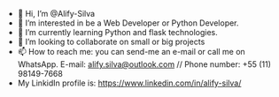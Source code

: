- 👋 Hi, I’m @Alify-Silva
- 👀 I’m interested in be a Web Developer or Python Developer.
- 🌱 I’m currently learning Python and flask technologies.
- 💞️ I’m looking to collaborate on small or big projects
- 📫 How to reach me: you can send-me an e-mail or call me on WhatsApp. E-mail: alify.silva@outlook.com // Phone number: +55 (11) 98149-7668
- My LinkidIn profile is: https://www.linkedin.com/in/alify-silva/
<!---
Alify-Silva/Alify-Silva is a ✨ special ✨ repository because its `README.md` (this file) appears on your GitHub profile.
You can click the Preview link to take a look at your changes.
--->
